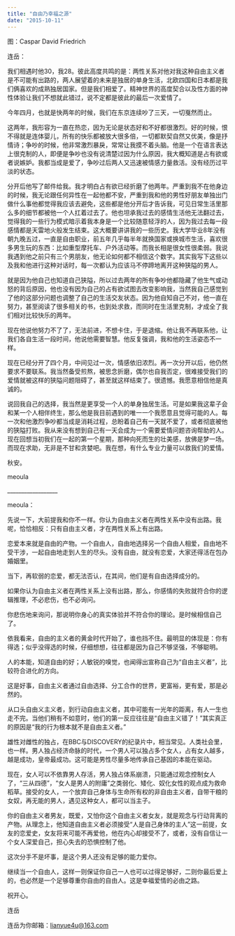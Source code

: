 ```yaml
---
title: "自由乃幸福之源"
date: "2015-10-11"
---
```


图：Caspar David Friedrich

连岳：

我们相遇时他30，我28。彼此高度共鸣的是：两性关系对他对我这种自由主义者是不可能有出路的，两人展望着的未来是独居的单身生活，北欧四国和日本都是我们俩喜欢的成熟独居国家。但是我们相爱了。精神世界的高度契合以及性方面的神性体验让我们不想就此错过，说不定都是彼此的最后一次爱情了。

今年四月，也就是快两年的时候，我们在东京连续吵了三天，一切戛然而止。

这两年，我形容为一直在热恋，因为无论是状态好和不好都很激烈。好的时候，恨不得就是连体婴儿，所有的快乐都被放大很多倍，一切都默契自然又优美，像是抒情诗；争吵的时候，他非常激烈暴戾，常常让我摸不着头脑。他是一个在语言表达上很克制的人，即便是争吵也没有说清楚过因为什么原因，我大概知道是占有欲或者说嫉妒。我都当成是爱了，争吵过后两人又迅速被情感力量救活。没有经历过平淡的状态。

分开后他写了邮件给我。我才明白占有欲已经折磨了他两年。严重到我不在他身边的时候，我无论跟任何异性在一起他都不安，严重到我和他的男性好朋友单独出门做什么事他都觉得我应该去避免，这些都是他分开后才告诉我，可见日常生活里那么多的细节都被他一个人扛着过去了。他也坦承我过去的感情生活他无法翻过去，觉得我的一些行为模式暗示着我本身是一个比较随意轻浮的人，因为我过去每一段感情都是天雷地火般发生结束。这大概要讲讲我的一些历史。我大学毕业8年没有朝九晚五过，一直是自由职业，前五年几乎每半年就换国家或换城市生活，喜欢很多男生玩的东西：比如重型摩托车、户外活动等。而我长相是很女性很柔弱。我说我遇到他之前只有三个男朋友，他无论如何都不相信这个数字。其实我写下这些以及我和他进行这种对话时，每一次都认为应该马不停蹄地离开这种狭隘的男人。

就是因为他自己也知道自己狭隘，所以过去两年的所有争吵他都隐藏了他生气或动怒的背后原因，他也没有因为自己的占有欲试图去改变影响我，当然我自己感觉到了他的这部分问题也调整了自己的生活交友状态。因为他自知自己不对，他一直在努力，甚至阅读了很多相关的书，也到处求救，而同时在生活里克制，才成全了我们相对比较快乐的两年。

现在他说他努力不了了，无法前进，不想卡住，于是退缩。他让我不再联系他，让我们各自生活一段时间，他说他需要智慧。他反复强调，我和他的生活姿态不一样。

现在已经分开了四个月，中间见过一次，情感依旧浓烈。再一次分开以后，他仍然要求不要联系。我当然备受煎熬，被思念折磨，偶尔也自我否定，很难接受我们的爱情就被这样的狭隘问题阻碍了，甚至就这样结束了。很遗憾。我愿意相信他是真诚的。

说回我自己的选择，我当然是更享受一个人的单身独居生活。可是如果我这辈子会和某一个人相伴终生，那么他是我目前遇到的唯一一个我愿意且觉得可能的人。每一次和他激烈争吵都当成是消耗过程，总盼着自己有一天就不爱了，或者彻底被他的狭隘打败。我从来没有想到自己有一天会成为一个需要爱情问题咨询帮助的人。现在回想当初我们在一起的第一个星期，那种向死而生的壮美感，放佛是梦一场。而现在求助，无非是不甘和贪婪吧。我在想，有什么专业力量可以救我们的爱情。

秋安。

meoula

\_\_\_\_\_\_\_\_\_\_\_\_\_\_\_\_\_\_

meoula：

先说一下，大前提我和你不一样。你认为自由主义者在两性关系中没有出路。我呢，恰恰相反：只有自由主义者，才在两性关系上有出路。

恋爱本来就是自由的产物。一个自由人，自由地选择另一个自由人相爱，自由地不受干涉，一起自由地走到人生的尽头。没有自由，就没有恋爱，大家还得活在包办婚姻里。

当下，再软弱的恋爱，都无法否认，在其间，他们是有自由选择成分的。

如果你认为自由主义者在两性关系上没有出路，那么，你感情的失败就符合你的逻辑推理，不必悲伤，也不必询问。

你悲伤地来询问，那说明你身心的真实体验并不符合你的理论。是时候相信自己了。

依我看来，自由的主义者的黄金时代开始了，谁也挡不住。最明显的体现是：你有得选；似乎没得选的时候，仔细想想，往往都是因为自己不够坚强，不够聪明。

人的本能，知道自由的好；人敏锐的嗅觉，也闻得出宣称自己为“自由主义者”，比较符合进化的方向。

这是好事，自由主义者通过自由选择、分工合作的世界，更富裕，更有爱，那是必然的。

从口头自由义主义者，到行动自由主义者，其中可能有一光年的距离，有人一生也走不完。当他们稍有不如意时，他们的第一反应往往是“自由主义错了！”其实真正的原因是“我的行为根本就不是自由主义者。”

雄性对雌性的独占，在BBC与DISCOVERY的纪录片中，相当常见。人类社会里，也一样。男人独占经济命脉的时代，一个男人可以独占多个女人，占有女人越多，越是成功，皇帝最成功。这可能是男性尽量多地传承自己基因的本能在驱动。

现在，女人可以不依靠男人存活，男人独占体系崩溃，只能通过观念控制女人了，“三从四德”，“女人是男人的附庸”之类弱化、矮化、奴化女性的观点成为救命稻草。接受的女人，一个放弃自己身体与生命所有权的非自由主义者，自带干粮的女奴，再无能的男人，遇见这种女人，都可以当主子。

你的自由主义者男友，既爱，又怕你这个自由主义者女友，就是观念与行动背离的产物。从理念上，他知道自由主义者必须接受“人是自己身体的主人”这一前提，女友的恋爱史，女友将来可能不再爱他，他在内心却接受不了，或者，没有自信让一个女人深爱自己，担心失去的恐惧控制了他。

这次分手不是坏事，是这个男人还没有足够的能力爱你。

继续当一个自由人，这样一则保证你自己一人也可以过得足够好，二则你最后爱上的，也必然是一个足够尊重你自由的自由人。这是幸福爱情的必由之路。

祝开心。

连岳

连岳为你邮箱：lianyue4u@163.com
